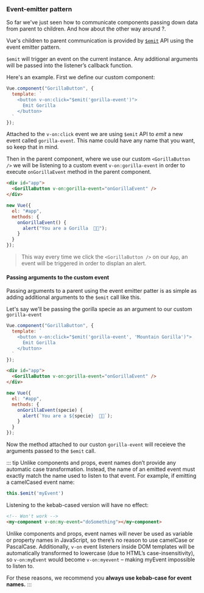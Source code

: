 
### Event-emitter pattern

So far we've just seen how to communicate components passing down data from parent to children. And how about the other way around ?.

Vue's children to parent communication is provided by [`$emit`](https://vuejs.org/v2/api/#vm-emit) API using the event emitter pattern.

`$emit` will trigger an event on the current instance. Any additional arguments will be passed into the listener’s callback function. 

Here's an example. First we define our custom component:

```javascript
Vue.component("GorillaButton", {
  template: `
    <button v-on:click="$emit('gorilla-event')">
      Emit Gorilla
    </button>
  `
});
```
Attached to the `v-on:click` event we are using `$emit` API to _emit_ a new event called `gorilla-event`. This name could have any name that you want, so keep that in mind.

Then in the parent component, where we use our custom `<GorillaButton />` we will be listening to a custom event `v-on:gorilla-event` in order to execute `onGorillaEvent` method in the parent component.

```HTML
<div id="app">
  <GorillaButton v-on:gorilla-event="onGorillaEvent" />
</div>
```

```javascript
new Vue({
  el: "#app",
  methods: {
    onGorillaEvent() {
      alert("You are a Gorilla  🦍🦍");
    }
  }
});
```

> This way every time we click the `<GorillaButton />` on our `App`, an event will be triggered in order to displan an alert.


#### Passing arguments to the custom event

Passing arguments to a parent using the event emitter patter is as simple as adding additional arguments to the `$emit` call like this.

Let's say we'll be passing the gorilla specie as an argument to our custom `gorilla-event`

```javascript
Vue.component("GorillaButton", {
  template: `
    <button v-on:click="$emit('gorilla-event', 'Mountain Gorilla')">
      Emit Gorilla
    </button>
  `
});
```

```HTML
<div id="app">
  <GorillaButton v-on:gorilla-event="onGorillaEvent" />
</div>
```

```javascript
new Vue({
  el: "#app",
  methods: {
    onGorillaEvent(specie) {
      alert(`You are a ${specie}  🦍🦍`);
    }
  }
});
```
Now the method attached to our custon `gorilla-event` will receieve the arguments passed to the `$emit` call.

::: tip
Unlike components and props, event names don’t provide any automatic case transformation. Instead, the name of an emitted event must exactly match the name used to listen to that event. For example, if emitting a camelCased event name:

```javascript
this.$emit('myEvent')
```

Listening to the kebab-cased version will have no effect:

```HTML
<!-- Won't work -->
<my-component v-on:my-event="doSomething"></my-component>
```

Unlike components and props, event names will never be used as variable or property names in JavaScript, so there’s no reason to use camelCase or PascalCase. Additionally, `v-on` event listeners inside DOM templates will be automatically transformed to lowercase (due to HTML’s case-insensitivity), so `v-on:myEvent` would become `v-on:myevent` – making myEvent impossible to listen to.

For these reasons, we recommend you **always use kebab-case for event names.**
:::

